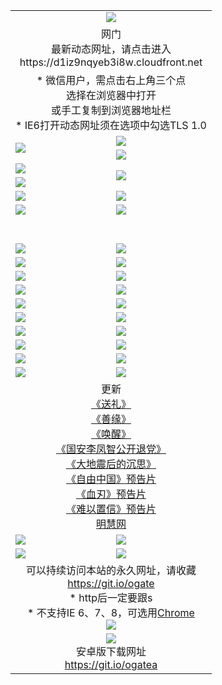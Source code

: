 ﻿<table>
  <tr></tr>
  <tr><td colspan=2 align=center><img src="https://cloud.githubusercontent.com/assets/11880933/13434984/f430fae2-e012-11e5-814f-c2df1e82b247.jpg" /></td></tr>
  <tr><td colspan=2 align=center>网门<br>最新动态网址，请点击进入
<br>https://d1iz9nqyeb3i8w.cloudfront.net
    </td>
  </tr>
  <tr>
    <td colspan=2 align=center>* 微信用户，需点击右上角三个点<br>选择在浏览器中打开<br>或手工复制到浏览器地址栏
    <br>* IE6打开动态网址须在选项中勾选TLS 1.0</td>
  </tr>
  <tr>
    <td rowspan=2><a href="https://d1iz9nqyeb3i8w.cloudfront.net/ogUP.aspx?name=11DKC.mp4&list=11DKC" target="_blank"><img src="https://d1iz9nqyeb3i8w.cloudfront.net/Up/11DKC1.jpg" /></a></td> 
    <td><div><a href="https://d1iz9nqyeb3i8w.cloudfront.net/ogUP.aspx?name=LRWS.mp4&list=LRWS" target="_blank"><img src="https://d1iz9nqyeb3i8w.cloudfront.net/Up/LRWS.jpg" /></a></td>
   </tr>
  <tr>
    <td><a href="https://d1iz9nqyeb3i8w.cloudfront.net/ogNiceVedio.aspx" target="_blank"><img src="https://d1iz9nqyeb3i8w.cloudfront.net/Up/11TGKDY.jpg" /></a></td>
  </tr>
  <tr>
    <td><a href="https://d1iz9nqyeb3i8w.cloudfront.net/ogUP.aspx?name=JQR.mp4&count=2" target="_blank"><img src="https://d1iz9nqyeb3i8w.cloudfront.net/Up/JQR.jpg" /></a></td>   
    <td rowspan=2><a href="https://d1iz9nqyeb3i8w.cloudfront.net/ogUP.aspx?name=JP.mp4&count=9" target="_blank"><img src="https://d1iz9nqyeb3i8w.cloudfront.net/Up/JP.jpg" /></td>
  </tr>
  <tr>
    <td><a href="https://d1iz9nqyeb3i8w.cloudfront.net/ogUP.aspx?name=WH.mp4" target="_blank"><img src="https://d1iz9nqyeb3i8w.cloudfront.net/Up/WH.jpg" /></a></td>
  </tr>
  <tr>
    <td><a href="https://d1iz9nqyeb3i8w.cloudfront.net/ogUP.aspx?name=SSZJ.mp4&list=SSZJ" target="_blank"><img src="https://d1iz9nqyeb3i8w.cloudfront.net/Up/SSZJ.jpg" /></a></td>
    <td><a href="https://d1iz9nqyeb3i8w.cloudfront.net/ogUP.aspx?name=1XQK.mp4&count=13" target="_blank"><img src="https://d1iz9nqyeb3i8w.cloudfront.net/Up/1XQK.jpg" /></a</td>
  </tr>
  <tr>
    <td><a href="https://d1iz9nqyeb3i8w.cloudfront.net/ogUP.aspx?name=ZY.mp4&count=2015|16" target="_blank"><img src="https://d1iz9nqyeb3i8w.cloudfront.net/Up/ZY.jpg" /></a</td>
    <td><a href="https://d1iz9nqyeb3i8w.cloudfront.net/ogUP.aspx?name=XTFY.mp4&count=B|2,A|24" target="_blank"><img src="https://d1iz9nqyeb3i8w.cloudfront.net/Up/XTFY.jpg" /></a></td>
  </tr>
  <tr height="40">
  </tr>
  <tr>
    <td><a href="https://d1iz9nqyeb3i8w.cloudfront.net/ogUP.aspx?name=4SQQ.mp4&list=4SQQ" target="_blank"><img src="https://d1iz9nqyeb3i8w.cloudfront.net/Up/4SQQ0.jpg"/></a></td>
    <td><a href="https://d1iz9nqyeb3i8w.cloudfront.net/ogUP.aspx?name=4SHQ.mp4&list=4SHQ" target="_blank"><img src="https://d1iz9nqyeb3i8w.cloudfront.net/Up/4SHQ0.jpg"/></a></td>
  </tr>
  <tr>
    <td><a href="https://d1iz9nqyeb3i8w.cloudfront.net/ogUP.aspx?name=4SZG.mp4&list=4SZG" target="_blank"><img src="https://d1iz9nqyeb3i8w.cloudfront.net/Up/4SZG0.jpg"/></a></td>
    <td><a href="https://d1iz9nqyeb3i8w.cloudfront.net/ogUP.aspx?name=4SDJ.mp4&list=4SDJ" target="_blank"><img src="https://d1iz9nqyeb3i8w.cloudfront.net/Up/4SDJ0.jpg"/></a></td>
  </tr>
  <tr>
    <td><a href="https://d1iz9nqyeb3i8w.cloudfront.net/ogUP.aspx?name=4SGX.mp4&list=4SGX" target="_blank"><img src="https://d1iz9nqyeb3i8w.cloudfront.net/Up/4SGX0.jpg"/></a></td>
    <td><a href="https://d1iz9nqyeb3i8w.cloudfront.net/ogUP.aspx?name=4SHD.mp4&list=4SHD" target="_blank"><img src="https://d1iz9nqyeb3i8w.cloudfront.net/Up/4SHD0.jpg"/></a></td>
  </tr>
  <tr>
    <td><a href="https://d1iz9nqyeb3i8w.cloudfront.net/ogUP.aspx?name=4CTX.mp4&list=4CTX" target="_blank"><img src="https://d1iz9nqyeb3i8w.cloudfront.net/Up/4CTX0.jpg"/></a></td>
    <td><a href="https://d1iz9nqyeb3i8w.cloudfront.net/ogUP.aspx?name=4CWZ.mp4&list=4CWZ" target="_blank"><img src="https://d1iz9nqyeb3i8w.cloudfront.net/Up/4CWZ0.jpg"/></a></td>
  </tr>
  <tr>
    <td><a href="https://d1iz9nqyeb3i8w.cloudfront.net/onUP.aspx?name=https://d1lqqjldbsh7xo.cloudfront.net/" target="_blank"><img src="https://d1iz9nqyeb3i8w.cloudfront.net/Up/0DTW.jpg"/></a></td>
    <td><a href="https://d1iz9nqyeb3i8w.cloudfront.net/onUP.aspx?name=https://d240ns8up8earz.cloudfront.net/acenter/" target="_blank"><img src="https://d1iz9nqyeb3i8w.cloudfront.net/Up/0TDW.jpg" /></a></td>
  </tr>
  <tr>
    <td><a href="https://d1iz9nqyeb3i8w.cloudfront.net/onUP.aspx?name=https://d4508d6vomz2p.cloudfront.net/gb/nsc413.htm" target="_blank"><img src="https://d1iz9nqyeb3i8w.cloudfront.net/Up/0DJY.jpg" /></a></td>
    <td><a href="https://d1iz9nqyeb3i8w.cloudfront.net/onUP.aspx?name=https://dilo7bqpjb57y.cloudfront.net/xtr/gb/prog204.html" target="_blank"><img src="https://d1iz9nqyeb3i8w.cloudfront.net/Up/0XTR.jpg" /></a></td>
  </tr>
  <tr>
    <td><a href="https://d1iz9nqyeb3i8w.cloudfront.net/onUP.aspx?name=https://d3aj00iefsmfgc.cloudfront.net/" target="_blank"><img src="https://d1iz9nqyeb3i8w.cloudfront.net/Up/0MHW.jpg" /></a></td>
    <td><a href="https://d1iz9nqyeb3i8w.cloudfront.net/onUP.aspx?name=https://d20wz7qt14x5d2.cloudfront.net/" target="_blank"><img src="https://d1iz9nqyeb3i8w.cloudfront.net/Up/0ZJW.jpg" /></a></td>
  </tr>
  <tr>
    <td><a href="https://d1iz9nqyeb3i8w.cloudfront.net/ogUP.aspx?name=0FG.zip" target="_blank"><img src="https://d1iz9nqyeb3i8w.cloudfront.net/Up/0FG.jpg" /></a></td>
    <td><a href="https://d1iz9nqyeb3i8w.cloudfront.net/ogUP.aspx?name=0FGA.apk" target="_blank"><img src="https://d1iz9nqyeb3i8w.cloudfront.net/Up/0FGA.jpg" /></a></td>
  </tr>
  <tr>
    <td><a href="https://d1iz9nqyeb3i8w.cloudfront.net/ogUP.aspx?name=0U.zip" target="_blank"><img src="https://d1iz9nqyeb3i8w.cloudfront.net/Up/0U.jpg" /></a></td>
    <td><a href="https://d1iz9nqyeb3i8w.cloudfront.net/ogUP.aspx?name=0UA.apk" target="_blank"><img src="https://d1iz9nqyeb3i8w.cloudfront.net/Up/0UA.jpg" /></a></td>
  </tr>
  <tr>
    <td><a href="https://d1iz9nqyeb3i8w.cloudfront.net/ogUP.aspx?name=0iPPOTV.zip" target="_blank"><img src="https://d1iz9nqyeb3i8w.cloudfront.net/Up/0iPPOTV.jpg" /></a></td>
    <td><a href="https://d1iz9nqyeb3i8w.cloudfront.net/ogUP.aspx?name=0iNTD.apk" target="_blank"><img src="https://d1iz9nqyeb3i8w.cloudfront.net/Up/0iNTD.jpg" /></a></td>
  </tr>
  <tr>
    <td colspan=2 align=center>更新<br>
      <a href="https://d1iz9nqyeb3i8w.cloudfront.net/ogUP.aspx?name=4ESL.mp4" target="_blank">《送礼》</a><br>
      <a href="https://d1iz9nqyeb3i8w.cloudfront.net/ogUP.aspx?name=4ESY.mp4" target="_blank">《善缘》</a><br>
      <a href="https://d1iz9nqyeb3i8w.cloudfront.net/ogUP.aspx?name=4EHX.mp4" target="_blank">《唤醒》</a><br>
      <a href="https://d1iz9nqyeb3i8w.cloudfront.net/ogUP.aspx?name=4LFZ.mp4" target="_blank">《国安李凤智公开退党》</a><br>
      <a href="https://d1iz9nqyeb3i8w.cloudfront.net/ogUP.aspx?name=4DDZHDCS.mp4" target="_blank">《大地震后的沉思》</a><br>
      <a href="https://d1iz9nqyeb3i8w.cloudfront.net/ogUP.aspx?name=11ZYZG0.mp4" target="_blank">《自由中国》预告片</a><br>
      <a href="https://d1iz9nqyeb3i8w.cloudfront.net/ogUP.aspx?name=11XR.mp4" target="_blank">《血刃》预告片</a><br>
      <a href="https://d1iz9nqyeb3i8w.cloudfront.net/ogUP.aspx?name=11NYZX.mp4&count=2" target="_blank">《难以置信》预告片</a><br>
      <a href="https://d1iz9nqyeb3i8w.cloudfront.net/onUP.aspx?name=https://www.minghui.org/" target="_blank">明慧网</a></td>
    </td>
  </tr>
  <tr>
    <td><a href="https://d1iz9nqyeb3i8w.cloudfront.net/ogNice.aspx" target="_blank"><img src="https://d1iz9nqyeb3i8w.cloudfront.net/Up/0WCYY.jpg" /></a></td>
    <td><a href="https://d1iz9nqyeb3i8w.cloudfront.net/onCO.aspx?ob=600事物&op=增删改&args=WH1~%23类型6新闻%7c%23类型6评论&mode=" target="_blank"><img src="https://d1iz9nqyeb3i8w.cloudfront.net/Up/0WZTT.jpg" /></a></td> 
  </tr>
  <tr>
    <td><a href="https://d1iz9nqyeb3i8w.cloudfront.net/ogDY.aspx" target="_blank"><img src="https://d1iz9nqyeb3i8w.cloudfront.net/Up/0FK.jpg" /></a></td>
    <td><a href="https://d1iz9nqyeb3i8w.cloudfront.net/ogST.aspx" target="_blank"><img src="https://d1iz9nqyeb3i8w.cloudfront.net/Up/0ST.jpg" /></a></td> 
  </tr>
  <tr>
    <td colspan=2 align=center>可以持续访问本站的永久网址，请收藏<br/><a href="https://git.io/ogate" target="_blank">https://git.io/ogate</a><br/>* http后一定要跟s<br/>* 不支持IE 6、7、8，可选用<a href="https://d1iz9nqyeb3i8w.cloudfront.net/ogUP.aspx?name=0ChromePortable.zip">Chrome</a><br/><a href="https://d1iz9nqyeb3i8w.cloudfront.net/Up/0WMGDL2.png" target="_blank"><img src="https://d1iz9nqyeb3i8w.cloudfront.net/Up/0WMGD2.png"/></a></td>
  </tr>
  <tr>
    <td colspan=2 align=center><a href="https://d1iz9nqyeb3i8w.cloudfront.net/ogUP.aspx?name=0oGate.apk" target="_blank"><img src="https://cloud.githubusercontent.com/assets/11880933/13720399/75e143ee-e842-11e5-9f0a-1421f423c80f.jpg" /></a><br>安卓版下载网址<br><a href="https://git.io/ogatea">https://git.io/ogatea</a></td>
  </tr>
  <!--tr>
    <td colspan=2 align=center>可能失效的动态网址
    </td>
  </tr-->
</table>
